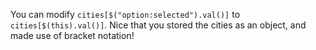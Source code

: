 You can modify `cities[$("option:selected").val()]` to `cities[$(this).val()]`. Nice that you stored the cities as an object, and made use of bracket notation!
